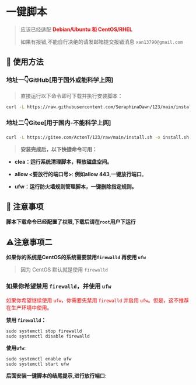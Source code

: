 # 一键脚本

> 应该已经适配
> <span style="color:#FF0000;"> **Debian/Ubuntu 和 CentOS/RHEL** </span>
>
> 如果有报错,不能自行决绝的请发邮箱提交报错消息
> `xan13790@gmail.com`

## 📄 使用方法

### 地址一👇GitHub[用于国外或能科学上网]

> 直接运行以下命令即可下载并执行安装脚本：

```bash
curl -L https://raw.githubusercontent.com/SeraphinaDawn/123/main/install.sh -o install.sh && chmod +x install.sh && ./install.sh
```

### 地址二👇Gitee[用于国内-不能科学上网]

```bash
curl -L https://gitee.com/ActonT/123/raw/main/install.sh -o install.sh && chmod +x install.sh && ./install.sh
```



> **安装完成后，以下快捷命令可用：**

- **clea：运行系统清理脚本，释放磁盘空间。**
- **allow <要放行的端口号>**: **例如allow 443**,**一键放行端口**。


- **ufw：运行防火墙规则管理脚本，一键删除指定规则。**



## 📌 注意事项

**脚本下载命令已经配置了权限,下载后请在`root`用户下运行**



## ⚠注意事项二

**如果你的系统是CentOS的系统需要禁用`firewalld` 再使用 `ufw`**

> 因为 CentOS 默认就是使用 `firewalld`

### 如果你希望禁用 `firewalld`，并使用 `ufw`

<span style="color:#FF0000;">如果你希望继续使用 `ufw`，你需要先禁用 `firewalld` 并启用 `ufw`。但是，这不推荐在生产环境中使用。</span>

**禁用 `firewalld`：**

```shell
sudo systemctl stop firewalld
sudo systemctl disable firewalld
```

**使用`ufw`**:

```shell
sudo systemctl enable ufw
sudo systemctl start ufw
```

**后面安装一键脚本的结尾提示,进行放行端口**:
